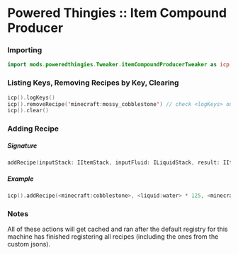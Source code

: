 # Powered Thingies :: Item Compound Producer

### Importing
```kotlin
import mods.poweredthingies.Tweaker.itemCompoundProducerTweaker as icp;
```

### Listing Keys, Removing Recipes by Key, Clearing
```kotlin
icp().logKeys()
icp().removeRecipe('minecraft:mossy_cobblestone') // check <logKeys> output for valid keys 
icp().clear()
```

### Adding Recipe
##### Signature
```kotlin
addRecipe(inputStack: IItemStack, inputFluid: ILiquidStack, result: IItemStack)
```
##### Example
```kotlin
icp().addRecipe(<minecraft:cobblestone>, <liquid:water> * 125, <minecraft:mossy_cobblestone>);
```

### Notes
All of these actions will get cached and ran after the default registry for this machine has finished registering all recipes (including the ones from the custom jsons).